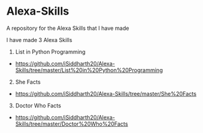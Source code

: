 # Alexa-Skills
A repository for the Alexa Skills that I have made

I have made 3 Alexa Skills
1. List in Python Programming
+ https://github.com/iSiddharth20/Alexa-Skills/tree/master/List%20in%20Python%20Programming

2. She Facts
+ https://github.com/iSiddharth20/Alexa-Skills/tree/master/She%20Facts

3. Doctor Who Facts
+ https://github.com/iSiddharth20/Alexa-Skills/tree/master/Doctor%20Who%20Facts
